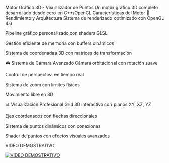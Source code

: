 Motor Gráfico 3D - Visualizador de Puntos
Un motor gráfico 3D completo desarrollado desde cero en C++/OpenGL
 Características del Motor
🚀 Rendimiento y Arquitectura
Sistema de renderizado optimizado con OpenGL 4.6

Pipeline gráfico personalizado con shaders GLSL

Gestión eficiente de memoria con buffers dinámicos

Sistema de coordenadas 3D con matrices de transformación

🎮 Sistema de Cámara Avanzado
Cámara orbitacional con rotación suave

Control de perspectiva en tiempo real

Sistema de zoom con límites físicos

Movimiento libre en 3D

📊 Visualización Profesional
Grid 3D interactivo con planos XY, XZ, YZ

Ejes coordenados con flechas direccionales

Sistema de puntos dinámicos con conexiones

Shader de puntos con efectos visuales avanzados




VIDEO DEMOSTRATIVO 

[![VIDEO DEMOSTRATIVO](https://img.youtube.com/vi/QP6T9h0j4mI/0.jpg)](https://www.youtube.com/watch?v=QP6T9h0j4mI)
